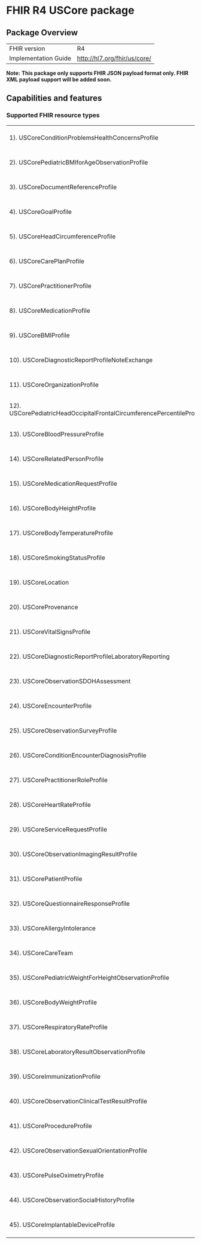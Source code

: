 
# FHIR R4 USCore package

## Package Overview

|                      |                      |
|----------------------|----------------------|
| FHIR version         | R4                   |
| Implementation Guide | http://hl7.org/fhir/us/core/               |


**Note:**
**This package only supports FHIR JSON payload format only. FHIR XML payload support will be added soon.**

## Capabilities and features

### Supported FHIR resource types

|                  |                                             |
|------------------|---------------------------------------------|
| 1). USCoreConditionProblemsHealthConcernsProfile | [[Definition]][s1] [[Ballerina Record]][m1] |
| 2). USCorePediatricBMIforAgeObservationProfile | [[Definition]][s2] [[Ballerina Record]][m2] |
| 3). USCoreDocumentReferenceProfile | [[Definition]][s3] [[Ballerina Record]][m3] |
| 4). USCoreGoalProfile | [[Definition]][s4] [[Ballerina Record]][m4] |
| 5). USCoreHeadCircumferenceProfile | [[Definition]][s5] [[Ballerina Record]][m5] |
| 6). USCoreCarePlanProfile | [[Definition]][s6] [[Ballerina Record]][m6] |
| 7). USCorePractitionerProfile | [[Definition]][s7] [[Ballerina Record]][m7] |
| 8). USCoreMedicationProfile | [[Definition]][s8] [[Ballerina Record]][m8] |
| 9). USCoreBMIProfile | [[Definition]][s9] [[Ballerina Record]][m9] |
| 10). USCoreDiagnosticReportProfileNoteExchange | [[Definition]][s10] [[Ballerina Record]][m10] |
| 11). USCoreOrganizationProfile | [[Definition]][s11] [[Ballerina Record]][m11] |
| 12). USCorePediatricHeadOccipitalFrontalCircumferencePercentileProfile | [[Definition]][s12] [[Ballerina Record]][m12] |
| 13). USCoreBloodPressureProfile | [[Definition]][s13] [[Ballerina Record]][m13] |
| 14). USCoreRelatedPersonProfile | [[Definition]][s14] [[Ballerina Record]][m14] |
| 15). USCoreMedicationRequestProfile | [[Definition]][s15] [[Ballerina Record]][m15] |
| 16). USCoreBodyHeightProfile | [[Definition]][s16] [[Ballerina Record]][m16] |
| 17). USCoreBodyTemperatureProfile | [[Definition]][s17] [[Ballerina Record]][m17] |
| 18). USCoreSmokingStatusProfile | [[Definition]][s18] [[Ballerina Record]][m18] |
| 19). USCoreLocation | [[Definition]][s19] [[Ballerina Record]][m19] |
| 20). USCoreProvenance | [[Definition]][s20] [[Ballerina Record]][m20] |
| 21). USCoreVitalSignsProfile | [[Definition]][s21] [[Ballerina Record]][m21] |
| 22). USCoreDiagnosticReportProfileLaboratoryReporting | [[Definition]][s22] [[Ballerina Record]][m22] |
| 23). USCoreObservationSDOHAssessment | [[Definition]][s23] [[Ballerina Record]][m23] |
| 24). USCoreEncounterProfile | [[Definition]][s24] [[Ballerina Record]][m24] |
| 25). USCoreObservationSurveyProfile | [[Definition]][s25] [[Ballerina Record]][m25] |
| 26). USCoreConditionEncounterDiagnosisProfile | [[Definition]][s26] [[Ballerina Record]][m26] |
| 27). USCorePractitionerRoleProfile | [[Definition]][s27] [[Ballerina Record]][m27] |
| 28). USCoreHeartRateProfile | [[Definition]][s28] [[Ballerina Record]][m28] |
| 29). USCoreServiceRequestProfile | [[Definition]][s29] [[Ballerina Record]][m29] |
| 30). USCoreObservationImagingResultProfile | [[Definition]][s30] [[Ballerina Record]][m30] |
| 31). USCorePatientProfile | [[Definition]][s31] [[Ballerina Record]][m31] |
| 32). USCoreQuestionnaireResponseProfile | [[Definition]][s32] [[Ballerina Record]][m32] |
| 33). USCoreAllergyIntolerance | [[Definition]][s33] [[Ballerina Record]][m33] |
| 34). USCoreCareTeam | [[Definition]][s34] [[Ballerina Record]][m34] |
| 35). USCorePediatricWeightForHeightObservationProfile | [[Definition]][s35] [[Ballerina Record]][m35] |
| 36). USCoreBodyWeightProfile | [[Definition]][s36] [[Ballerina Record]][m36] |
| 37). USCoreRespiratoryRateProfile | [[Definition]][s37] [[Ballerina Record]][m37] |
| 38). USCoreLaboratoryResultObservationProfile | [[Definition]][s38] [[Ballerina Record]][m38] |
| 39). USCoreImmunizationProfile | [[Definition]][s39] [[Ballerina Record]][m39] |
| 40). USCoreObservationClinicalTestResultProfile | [[Definition]][s40] [[Ballerina Record]][m40] |
| 41). USCoreProcedureProfile | [[Definition]][s41] [[Ballerina Record]][m41] |
| 42). USCoreObservationSexualOrientationProfile | [[Definition]][s42] [[Ballerina Record]][m42] |
| 43). USCorePulseOximetryProfile | [[Definition]][s43] [[Ballerina Record]][m43] |
| 44). USCoreObservationSocialHistoryProfile | [[Definition]][s44] [[Ballerina Record]][m44] |
| 45). USCoreImplantableDeviceProfile | [[Definition]][s45] [[Ballerina Record]][m45] |

[m1]: https://lib.ballerina.io/ballerinax/health.fhir.r4.uscore501/1.1.0#USCoreConditionProblemsHealthConcernsProfile
[m2]: https://lib.ballerina.io/ballerinax/health.fhir.r4.uscore501/1.1.0#USCorePediatricBMIforAgeObservationProfile
[m3]: https://lib.ballerina.io/ballerinax/health.fhir.r4.uscore501/1.1.0#USCoreDocumentReferenceProfile
[m4]: https://lib.ballerina.io/ballerinax/health.fhir.r4.uscore501/1.1.0#USCoreGoalProfile
[m5]: https://lib.ballerina.io/ballerinax/health.fhir.r4.uscore501/1.1.0#USCoreHeadCircumferenceProfile
[m6]: https://lib.ballerina.io/ballerinax/health.fhir.r4.uscore501/1.1.0#USCoreCarePlanProfile
[m7]: https://lib.ballerina.io/ballerinax/health.fhir.r4.uscore501/1.1.0#USCorePractitionerProfile
[m8]: https://lib.ballerina.io/ballerinax/health.fhir.r4.uscore501/1.1.0#USCoreMedicationProfile
[m9]: https://lib.ballerina.io/ballerinax/health.fhir.r4.uscore501/1.1.0#USCoreBMIProfile
[m10]: https://lib.ballerina.io/ballerinax/health.fhir.r4.uscore501/1.1.0#USCoreDiagnosticReportProfileNoteExchange
[m11]: https://lib.ballerina.io/ballerinax/health.fhir.r4.uscore501/1.1.0#USCoreOrganizationProfile
[m12]: https://lib.ballerina.io/ballerinax/health.fhir.r4.uscore501/1.1.0#USCorePediatricHeadOccipitalFrontalCircumferencePercentileProfile
[m13]: https://lib.ballerina.io/ballerinax/health.fhir.r4.uscore501/1.1.0#USCoreBloodPressureProfile
[m14]: https://lib.ballerina.io/ballerinax/health.fhir.r4.uscore501/1.1.0#USCoreRelatedPersonProfile
[m15]: https://lib.ballerina.io/ballerinax/health.fhir.r4.uscore501/1.1.0#USCoreMedicationRequestProfile
[m16]: https://lib.ballerina.io/ballerinax/health.fhir.r4.uscore501/1.1.0#USCoreBodyHeightProfile
[m17]: https://lib.ballerina.io/ballerinax/health.fhir.r4.uscore501/1.1.0#USCoreBodyTemperatureProfile
[m18]: https://lib.ballerina.io/ballerinax/health.fhir.r4.uscore501/1.1.0#USCoreSmokingStatusProfile
[m19]: https://lib.ballerina.io/ballerinax/health.fhir.r4.uscore501/1.1.0#USCoreLocation
[m20]: https://lib.ballerina.io/ballerinax/health.fhir.r4.uscore501/1.1.0#USCoreProvenance
[m21]: https://lib.ballerina.io/ballerinax/health.fhir.r4.uscore501/1.1.0#USCoreVitalSignsProfile
[m22]: https://lib.ballerina.io/ballerinax/health.fhir.r4.uscore501/1.1.0#USCoreDiagnosticReportProfileLaboratoryReporting
[m23]: https://lib.ballerina.io/ballerinax/health.fhir.r4.uscore501/1.1.0#USCoreObservationSDOHAssessment
[m24]: https://lib.ballerina.io/ballerinax/health.fhir.r4.uscore501/1.1.0#USCoreEncounterProfile
[m25]: https://lib.ballerina.io/ballerinax/health.fhir.r4.uscore501/1.1.0#USCoreObservationSurveyProfile
[m26]: https://lib.ballerina.io/ballerinax/health.fhir.r4.uscore501/1.1.0#USCoreConditionEncounterDiagnosisProfile
[m27]: https://lib.ballerina.io/ballerinax/health.fhir.r4.uscore501/1.1.0#USCorePractitionerRoleProfile
[m28]: https://lib.ballerina.io/ballerinax/health.fhir.r4.uscore501/1.1.0#USCoreHeartRateProfile
[m29]: https://lib.ballerina.io/ballerinax/health.fhir.r4.uscore501/1.1.0#USCoreServiceRequestProfile
[m30]: https://lib.ballerina.io/ballerinax/health.fhir.r4.uscore501/1.1.0#USCoreObservationImagingResultProfile
[m31]: https://lib.ballerina.io/ballerinax/health.fhir.r4.uscore501/1.1.0#USCorePatientProfile
[m32]: https://lib.ballerina.io/ballerinax/health.fhir.r4.uscore501/1.1.0#USCoreQuestionnaireResponseProfile
[m33]: https://lib.ballerina.io/ballerinax/health.fhir.r4.uscore501/1.1.0#USCoreAllergyIntolerance
[m34]: https://lib.ballerina.io/ballerinax/health.fhir.r4.uscore501/1.1.0#USCoreCareTeam
[m35]: https://lib.ballerina.io/ballerinax/health.fhir.r4.uscore501/1.1.0#USCorePediatricWeightForHeightObservationProfile
[m36]: https://lib.ballerina.io/ballerinax/health.fhir.r4.uscore501/1.1.0#USCoreBodyWeightProfile
[m37]: https://lib.ballerina.io/ballerinax/health.fhir.r4.uscore501/1.1.0#USCoreRespiratoryRateProfile
[m38]: https://lib.ballerina.io/ballerinax/health.fhir.r4.uscore501/1.1.0#USCoreLaboratoryResultObservationProfile
[m39]: https://lib.ballerina.io/ballerinax/health.fhir.r4.uscore501/1.1.0#USCoreImmunizationProfile
[m40]: https://lib.ballerina.io/ballerinax/health.fhir.r4.uscore501/1.1.0#USCoreObservationClinicalTestResultProfile
[m41]: https://lib.ballerina.io/ballerinax/health.fhir.r4.uscore501/1.1.0#USCoreProcedureProfile
[m42]: https://lib.ballerina.io/ballerinax/health.fhir.r4.uscore501/1.1.0#USCoreObservationSexualOrientationProfile
[m43]: https://lib.ballerina.io/ballerinax/health.fhir.r4.uscore501/1.1.0#USCorePulseOximetryProfile
[m44]: https://lib.ballerina.io/ballerinax/health.fhir.r4.uscore501/1.1.0#USCoreObservationSocialHistoryProfile
[m45]: https://lib.ballerina.io/ballerinax/health.fhir.r4.uscore501/1.1.0#USCoreImplantableDeviceProfile

[s1]: http://hl7.org/fhir/us/core/StructureDefinition/us-core-condition-problems-health-concerns
[s2]: http://hl7.org/fhir/us/core/StructureDefinition/pediatric-bmi-for-age
[s3]: http://hl7.org/fhir/us/core/StructureDefinition/us-core-documentreference
[s4]: http://hl7.org/fhir/us/core/StructureDefinition/us-core-goal
[s5]: http://hl7.org/fhir/us/core/StructureDefinition/us-core-head-circumference
[s6]: http://hl7.org/fhir/us/core/StructureDefinition/us-core-careplan
[s7]: http://hl7.org/fhir/us/core/StructureDefinition/us-core-practitioner
[s8]: http://hl7.org/fhir/us/core/StructureDefinition/us-core-medication
[s9]: http://hl7.org/fhir/us/core/StructureDefinition/us-core-bmi
[s10]: http://hl7.org/fhir/us/core/StructureDefinition/us-core-diagnosticreport-note
[s11]: http://hl7.org/fhir/us/core/StructureDefinition/us-core-organization
[s12]: http://hl7.org/fhir/us/core/StructureDefinition/head-occipital-frontal-circumference-percentile
[s13]: http://hl7.org/fhir/us/core/StructureDefinition/us-core-blood-pressure
[s14]: http://hl7.org/fhir/us/core/StructureDefinition/us-core-relatedperson
[s15]: http://hl7.org/fhir/us/core/StructureDefinition/us-core-medicationrequest
[s16]: http://hl7.org/fhir/us/core/StructureDefinition/us-core-body-height
[s17]: http://hl7.org/fhir/us/core/StructureDefinition/us-core-body-temperature
[s18]: http://hl7.org/fhir/us/core/StructureDefinition/us-core-smokingstatus
[s19]: http://hl7.org/fhir/us/core/StructureDefinition/us-core-location
[s20]: http://hl7.org/fhir/us/core/StructureDefinition/us-core-provenance
[s21]: http://hl7.org/fhir/us/core/StructureDefinition/us-core-vital-signs
[s22]: http://hl7.org/fhir/us/core/StructureDefinition/us-core-diagnosticreport-lab
[s23]: http://hl7.org/fhir/us/core/StructureDefinition/us-core-observation-sdoh-assessment
[s24]: http://hl7.org/fhir/us/core/StructureDefinition/us-core-encounter
[s25]: http://hl7.org/fhir/us/core/StructureDefinition/us-core-observation-survey
[s26]: http://hl7.org/fhir/us/core/StructureDefinition/us-core-condition-encounter-diagnosis
[s27]: http://hl7.org/fhir/us/core/StructureDefinition/us-core-practitionerrole
[s28]: http://hl7.org/fhir/us/core/StructureDefinition/us-core-heart-rate
[s29]: http://hl7.org/fhir/us/core/StructureDefinition/us-core-servicerequest
[s30]: http://hl7.org/fhir/us/core/StructureDefinition/us-core-observation-imaging
[s31]: http://hl7.org/fhir/us/core/StructureDefinition/us-core-patient
[s32]: http://hl7.org/fhir/us/core/StructureDefinition/us-core-questionnaireresponse
[s33]: http://hl7.org/fhir/us/core/StructureDefinition/us-core-allergyintolerance
[s34]: http://hl7.org/fhir/us/core/StructureDefinition/us-core-careteam
[s35]: http://hl7.org/fhir/us/core/StructureDefinition/pediatric-weight-for-height
[s36]: http://hl7.org/fhir/us/core/StructureDefinition/us-core-body-weight
[s37]: http://hl7.org/fhir/us/core/StructureDefinition/us-core-respiratory-rate
[s38]: http://hl7.org/fhir/us/core/StructureDefinition/us-core-observation-lab
[s39]: http://hl7.org/fhir/us/core/StructureDefinition/us-core-immunization
[s40]: http://hl7.org/fhir/us/core/StructureDefinition/us-core-observation-clinical-test
[s41]: http://hl7.org/fhir/us/core/StructureDefinition/us-core-procedure
[s42]: http://hl7.org/fhir/us/core/StructureDefinition/us-core-observation-sexual-orientation
[s43]: http://hl7.org/fhir/us/core/StructureDefinition/us-core-pulse-oximetry
[s44]: http://hl7.org/fhir/us/core/StructureDefinition/us-core-observation-social-history
[s45]: http://hl7.org/fhir/us/core/StructureDefinition/us-core-implantable-device
